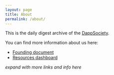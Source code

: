 ```yaml
---
layout: page
title: About
permalink: /about/
---
```


This is the daily digest archive of the [DappSociety](https://github.com/DappSociety/).

You can find more information about us here:
- [Founding document](https://docs.google.com/document/d/1jaJNiFI7N1VECwjheJcdv7NuuEo4Sn2TOss8KJ7Swkc/)
- [Resources dashboard](https://dappsociety.github.io/resources_dashboard/)

_expand with more links and info here_
